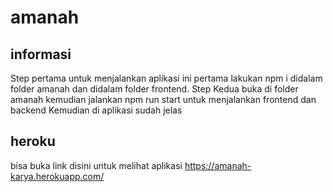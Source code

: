 # amanah
## informasi
Step pertama untuk menjalankan aplikasi ini pertama lakukan npm i didalam folder amanah dan didalam folder frontend.
Step Kedua buka di folder amanah kemudian jalankan npm run start untuk menjalankan frontend dan backend
Kemudian di aplikasi sudah jelas

## heroku
bisa buka link disini untuk melihat aplikasi https://amanah-karya.herokuapp.com/